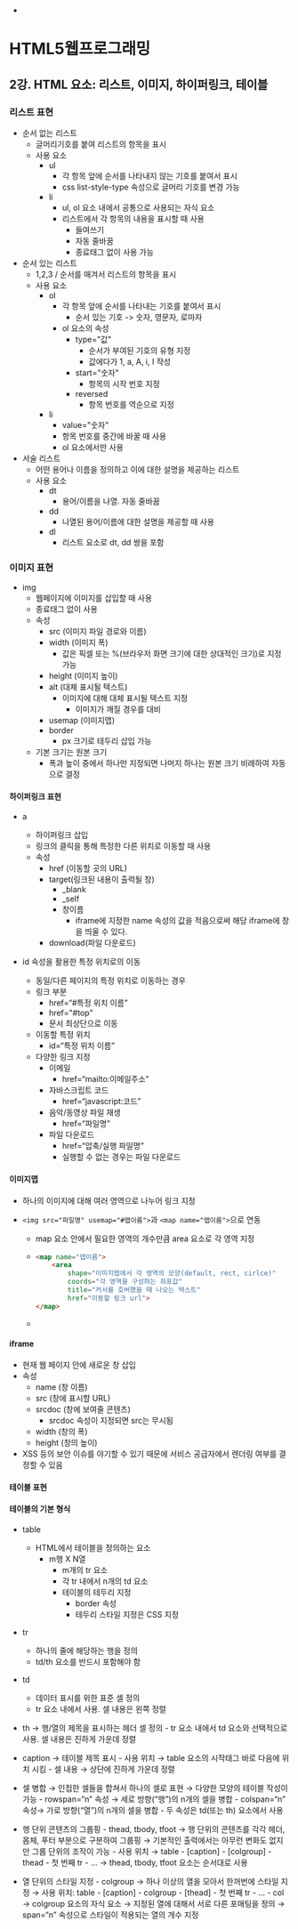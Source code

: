 - 

# HTML5웹프로그래밍

## 2강. HTML 요소: 리스트, 이미지, 하이퍼링크, 테이블

### 리스트 표현

- 순서 없는 리스트
  - 글머리기호를 붙여 리스트의 항목을 표시
  - 사용 요소
    - ul
      - 각 항목 앞에 순서를 나타내지 않는 기호를 붙여서 표시
      - css list-style-type 속성으로 글머리 기호를 변경 가능
    - li
      - ul, ol 요소 내에서 공통으로 사용되는 자식 요소
      - 리스트에서 각 항목의 내용을 표시할 때 사용
        - 들여쓰기
        - 자동 줄바꿈
        - 종료태그 없이 사용 가능
- 순서 있는 리스트
  - 1,2,3 / 순서를 매겨서 리스트의 항목을 표시
  - 사용 요소
    - ol
      - 각 항목 앞에 순서를 나타내는 기호를 붙여서 표시
        - 순서 있는 기호 -> 숫자, 영문자, 로마자
      - ol 요소의 속성
        - type="값"
          - 순서가 부여된 기호의 유형 지정
          - 값에다가 1, a, A, i, I 작성
        - start="숫자"
          - 항목의 시작 번호 지정
        - reversed
          - 항목 번호를 역순으로 지정
    - li
      - value="숫자"
      - 항목 번호를 중간에 바꿀 때 사용
      - ol 요소에서만 사용
- 서술 리스트
  - 어떤 용어나 이름을 정의하고 이에 대한 설명을 제공하는 리스트
  - 사용 요소
    - dt
      - 용어/이름을 나열. 자동 줄바꿈
    - dd
      - 나열된 용어/이름에 대한 설명을 제공할 때 사용
    - dl
      - 리스트 요소로 dt, dd 쌍을 포함

### 이미지 표현

- img
  - 웹페이지에 이미지를 삽입할 때 사용
  - 종료태그 없이 사용
  - 속성
    - src (이미지 파일 경로와 이름)
    - width (이미지 폭)
      - 값은 픽셀 또는 %(브라우저 화면 크기에 대한 상대적인 크기)로 지정 가능
    - height (이미지 높이)
    - alt (대체 표시될 텍스트)
      - 이미지에 대해 대체 표시될 텍스트 지정
        - 이미지가 깨질 경우를 대비
    - usemap (이미지맵)
    - border
      - px 크기로 테두리 삽입 가능
  - 기본 크기는 원본 크기
    - 폭과 높이 중에서 하나만 지정되면 나머지 하나는 원본 크기 비례하여 자동으로 결정

#### 하이퍼링크 표현

- a
  - 하이퍼링크 삽입
  - 링크의 클릭을 통해 특정한 다른 위치로 이동할 때 사용
  - 속성
    - href (이동할 곳의 URL)
    - target(링크된 내용이 출력될 창)
      - _blank
      - _self
      - 창이름
        - iframe에 지정한 name 속성의 값을 적음으로써 해당 iframe에 창을 띄울 수 있다.
    - download(파일 다운로드)

- id 속성을 활용한 특정 위치로의 이동
  - 동일/다른 페이지의 특정 위치로 이동하는 경우
  - 링크 부분
    - href=“#특정 위치 이름”
    - href="#top"
    - 문서 최상단으로 이동
  - 이동할 특정 위치
    - id=“특정 위치 이름”
  - 다양한 링크 지정
    - 이메일
      - href=“mailto:이메일주소”
    - 자바스크립트 코드
      - href=“javascript:코드”
    - 음악/동영상 파일 재생
      - href=“파일명”
    - 파일 다운로드
      - href=“압축/실행 파일명”
      - 실행할 수 없는 경우는 파일 다운로드

#### 이미지맵

- 하나의 이미지에 대해 여러 영역으로 나누어 링크 지정

- `<img src="파일명" usemap="#맵이름">`과 `<map name="맵이름">`으로 연동

  - map 요소 안에서 필요한 영역의 개수만큼 area 요소로 각 영역 지정

  - ```html
    <map name="맵이름">
    	<area
    		shape="이미지맵에서 각 영역의 모양(default, rect, cirlce)"
    		coords="각 영역을 구성하는 좌표값"
        	title="커서를 호버했을 때 나오는 텍스트"
        	href="이동할 링크 url">
    </map>
    ```

  - 

#### iframe

- 현재 웹 페이지 안에 새로운 창 삽입
- 속성
  - name (창 이름)
  - src (창에 표시할 URL)
  - srcdoc (창에 보여줄 콘텐츠)
    - srcdoc 속성이 지정되면 src는 무시됨
  - width (창의 폭)
  - height (창의 높이)
- XSS 등의 보안 이슈를 야기할 수 있기 때문에 서비스 공급자에서 렌더링 여부를 결정할 수 있음

#### 테이블 표현

#### 테이블의 기본 형식

- table
  - HTML에서 테이블을 정의하는 요소
    - m행 X N열
      - m개의 tr 요소
      - 각 tr 내에서 n개의 td 요소
      - 테이블의 테두리 지정
        - border 속성
        - 테두리 스타일 지정은 CSS 지정

- tr
  - 하나의 줄에 해당하는 행을 정의
  - td/th 요소를 반드시 포함해야 함

- td
  - 데이터 표시를 위한 표준 셀 정의
  - tr 요소 내에서 사용. 셀 내용은 왼쪽 정렬

- th → 행/열의 제목을 표시하는 헤더 셀 정의
  \- tr 요소 내에서 td 요소와 선택적으로 사용. 셀 내용은 진하게 가운데 정렬

- caption → 테이블 제목 표시
  \- 사용 위치 → table 요소의 시작태그 바로 다음에 위치 시킴
  \- 셀 내용 → 상단에 진하게 가운데 정렬

- 셀 병합 → 인접한 셀들을 합쳐서 하나의 셀로 표현 → 다양한 모양의 테이블 작성이 가능
  \- rowspan=“n” 속성 → 세로 방향(“행”)의 n개의 셀을 병합
  \- colspan=“n” 속성→ 가로 방향(“열”)의 n개의 셀을 병합
  \- 두 속성은 td(또는 th) 요소에서 사용

- 행 단위 콘텐츠의 그룹핑
  \- thead, tbody, tfoot → 행 단위의 콘텐츠를 각각 헤더, 몸체, 푸터 부분으로 구분하여 그룹핑 → 기본적인 출력에서는 아무런 변화도 없지만 그룹 단위의 조작이 가능
  \- 사용 위치 → table - [caption] - [colgroup] - thead - 첫 번째 tr - … → thead, tbody, tfoot 요소는 순서대로 사용

- 열 단위의 스타일 지정
  \- colgroup → 하나 이상의 열을 모아서 한꺼번에 스타일 지정 → 사용 위치: table - [caption] - colgroup - [thead] - 첫 번째 tr - …
  \- col → colgroup 요소의 자식 요소 → 지정된 열에 대해서 서로 다른 포매팅을 정의 → span=“n” 속성으로 스타일이 적용되는 열의 개수 지정
